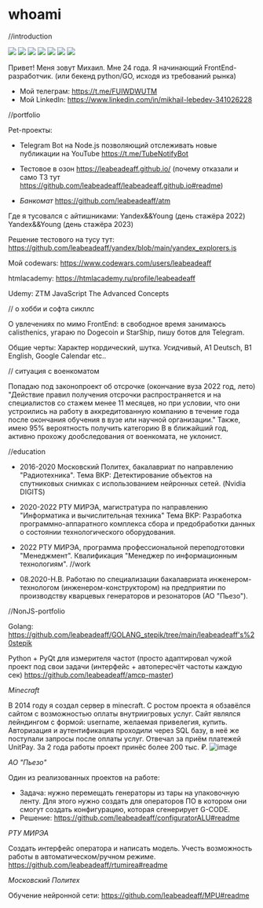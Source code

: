 # whoami

//introduction

![](https://img.shields.io/badge/Code-JavaScript-informational?style=flat&logo=javascript&logoColor=white&color=F7DF1E) ![](https://img.shields.io/badge/Code-HTML-informational?style=flat&logo=html&logoColor=white&color=E34F26) ![](https://img.shields.io/badge/Code-CSS-informational?style=flat&logo=CSS&logoColor=white&color=1572B6) ![](https://img.shields.io/badge/Tool-WebStorm-informational?style=flat&logo=WebStorm&logoColor=white&color=1572B6) ![](https://img.shields.io/badge/Tool-VirtualStudioCode-informational?style=flat&logo=VSCode&logoColor=white&color=1572B6) ![](https://img.shields.io/badge/Code-GoLang-informational?style=flat&logo=golang&logoColor=white&color=F7DF1E) ![](https://img.shields.io/badge/Code-sql-informational?style=flat&logo=golang&logoColor=white&color=F7DF1E)

Привет! Меня зовут Михаил. Мне 24 года. Я начинающий FrontEnd-разработчик. (или бекенд python/GO, исходя из требований рынка)
- Мой телеграм: https://t.me/FUIWDWUTM
- Мой LinkedIn: https://www.linkedin.com/in/mikhail-lebedev-341026228

//portfolio

Pet-проекты:
- Telegram Bot на Node.js позволяющий отслеживать новые публикации на YouTube https://t.me/TubeNotifyBot

- Тестовое в озон
https://leabeadeaff.github.io/
(почему отказали и само ТЗ тут https://github.com/leabeadeaff/leabeadeaff.github.io#readme)

- *Банкомат* https://github.com/leabeadeaff/atm

Где я тусовался с айтишниками:
Yandex&&Young (день стажёра 2022)
Yandex&&Young (день стажёра 2023)

Решение тестового на тусу тут: https://github.com/leabeadeaff/yandex/blob/main/yandex_explorers.js

Мой codewars: https://www.codewars.com/users/leabeadeaff

htmlacademy: https://htmlacademy.ru/profile/leabeadeaff

Udemy: ZTM JavaScript The Advanced Concepts

// о хобби и софта сикллс

О увлечениях по мимо FrontEnd: в свободное время занимаюсь calisthenics, угараю по Dogecoin и StarShip, пишу ботов для Telegram.

Общие черты:
Характер нордический, шутка. Усидчивый, A1 Deutsch, B1 English, Google Calendar etc..

// ситуация с военкоматом

Попадаю под законопроект об отсрочке (окончание вуза 2022 год, лето)
"Действие правил получения отсрочки распространяется и на специалистов со стажем менее 11 месяцев, но при условии, что они устроились на работу в аккредитованную компанию в течение года после окончания обучения в вузе или научной организации."
Также, имею 95% вероятность получить категорию В в ближайший год, активно прохожу дообследования от военкомата, не уклонист.

//education

- 2016-2020 Московский Политех, бакалавриат по направлению "Радиотехника".
Тема ВКР: Детектирование объектов на спутниковых снимках с использованием нейронных сетей. (Nvidia DIGITS)
- 2020-2022 РТУ МИРЭА, магистратура по направлению "Информатика и вычислительная техника"
Тема ВКР: Разработка программно-аппаратного комплекса сбора и предобработки данных о состоянии технологического оборудования.


- 2022 РТУ МИРЭА, программа профессиональной переподготовки "Менеджмент". Квалификация "Менеджер по информационным технологиям".
//work

- 08.2020-Н.В. Работаю по специализации бакалавриата инженером-технологом (инженером-конструктором) на предприятии по производству кварцевых генераторов и резонаторов (АО "Пьезо").

//NonJS-portfolio

Golang:
https://github.com/leabeadeaff/GOLANG_stepik/tree/main/leabeadeaff's%20stepik

Python + PyQt для измерителя частот (просто адаптировал чужой проект под свои задачи (интерфейс + автопересчёт частоты каждую сек) https://github.com/leabeadeaff/amcp-master)

*Minecraft*

В 2014 году я создал сервер в minecraft. 
С ростом проекта я обзавёлся сайтом с возможностью оплаты внутриигровых услуг. Сайт являлся лейндингом с формой: username, желаемая привелегия, купить.
Авторизация и аутентификация проходили через SQL базу, в неё же поступали запросы после оплаты услуг.
Отвечал за приём платежей UnitPay. За 2 года работы проект принёс более 200 тыс. ₽.
![image](https://user-images.githubusercontent.com/87875395/147973361-c9f2e937-25a0-4971-bdbb-e2b47440370e.png)

*АО "Пьезо"*

Один из реализованных проектов на работе:

- Задача: нужно перемещать генераторы из тары на упаковочную ленту. Для этого нужно создать для операторов ПО в котором они смогут создать конфигурацию, которая сгенерирует G-CODE.
- Решение:
https://github.com/leabeadeaff/configuratorALU#readme

*РТУ МИРЭА*

Создать интерфейс оператора и написать модель. Учесть возможность работы в автоматическом/ручном режиме.
https://github.com/leabeadeaff/rtumirea#readme

*Московский Политех*

Обучение нейронной сети:
https://github.com/leabeadeaff/MPU#readme
